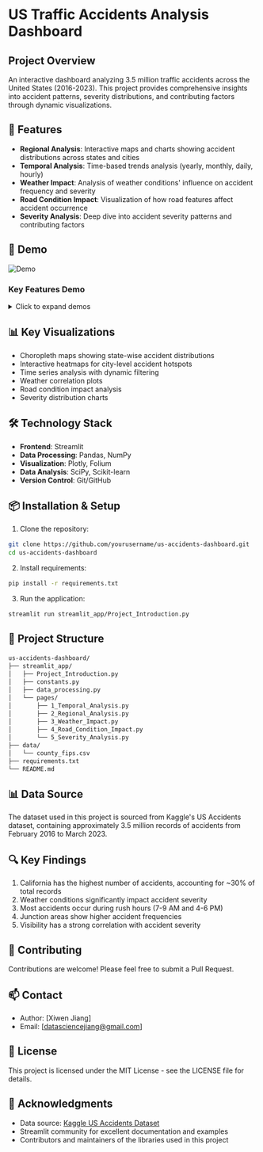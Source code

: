 # US Traffic Accidents Analysis Dashboard

## Project Overview
An interactive dashboard analyzing 3.5 million traffic accidents across the United States (2016-2023). This project provides comprehensive insights into accident patterns, severity distributions, and contributing factors through dynamic visualizations.

## 🚀 Features
- **Regional Analysis**: Interactive maps and charts showing accident distributions across states and cities
- **Temporal Analysis**: Time-based trends analysis (yearly, monthly, daily, hourly)
- **Weather Impact**: Analysis of weather conditions' influence on accident frequency and severity
- **Road Condition Impact**: Visualization of how road features affect accident occurrence
- **Severity Analysis**: Deep dive into accident severity patterns and contributing factors


## 🎥 Demo
<img src="./assets/demo.gif" alt="Demo" width="800"/>

### Key Features Demo
<details>
<summary>Click to expand demos</summary>

#### Regional Analysis
<img src="./assets/Regional_Analysis.gif" alt="Regional Analysis" width="800"/>

#### Temporal Patterns
<img src="./assets/Temporal_Analysis.gif" alt="Temporal Analysis" width="800"/>

#### Weather Impact
<img src="./assets/Weather_Impact.gif" alt="Weather Analysis" width="800"/>

#### Severity Analysis
<img src="./assets/Severity_Analysis.gif" alt="Severity Analysis" width="800"/>

</details>


## 📊 Key Visualizations
- Choropleth maps showing state-wise accident distributions
- Interactive heatmaps for city-level accident hotspots
- Time series analysis with dynamic filtering
- Weather correlation plots
- Road condition impact analysis
- Severity distribution charts

## 🛠 Technology Stack
- **Frontend**: Streamlit
- **Data Processing**: Pandas, NumPy
- **Visualization**: Plotly, Folium
- **Data Analysis**: SciPy, Scikit-learn
- **Version Control**: Git/GitHub

## 📦 Installation & Setup
1. Clone the repository:
```bash
git clone https://github.com/yourusername/us-accidents-dashboard.git
cd us-accidents-dashboard
```

2. Install requirements:
```bash
pip install -r requirements.txt
```

3. Run the application:
```bash
streamlit run streamlit_app/Project_Introduction.py
```

## 📂 Project Structure
```
us-accidents-dashboard/
├── streamlit_app/
│   ├── Project_Introduction.py
│   ├── constants.py
│   ├── data_processing.py
│   └── pages/
│       ├── 1_Temporal_Analysis.py
│       ├── 2_Regional_Analysis.py
│       ├── 3_Weather_Impact.py
│       ├── 4_Road_Condition_Impact.py
│       └── 5_Severity_Analysis.py
├── data/
│   └── county_fips.csv
├── requirements.txt
└── README.md
```

## 📊 Data Source
The dataset used in this project is sourced from Kaggle's US Accidents dataset, containing approximately 3.5 million records of accidents from February 2016 to March 2023.

## 🔍 Key Findings
1. California has the highest number of accidents, accounting for ~30% of total records
2. Weather conditions significantly impact accident severity
3. Most accidents occur during rush hours (7-9 AM and 4-6 PM)
4. Junction areas show higher accident frequencies
5. Visibility has a strong correlation with accident severity

## 🤝 Contributing
Contributions are welcome! Please feel free to submit a Pull Request.

## 📫 Contact
- Author: [Xiwen Jiang]
- Email: [datasciencejiang@gmail.com]

## 📄 License
This project is licensed under the MIT License - see the LICENSE file for details.

## 🙏 Acknowledgments
- Data source: [Kaggle US Accidents Dataset](https://www.kaggle.com/sobhanmoosavi/us-accidents)
- Streamlit community for excellent documentation and examples
- Contributors and maintainers of the libraries used in this project
